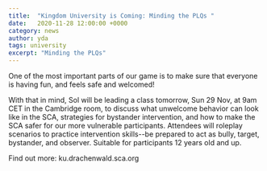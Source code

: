 ```yaml
---
title:  "Kingdom University is Coming: Minding the PLQs "
date:   2020-11-28 12:00:00 +0000
category: news
author: yda
tags: university
excerpt: "Minding the PLQs"
---
```


One of the most important parts of our game is to make sure that everyone is having fun, and feels safe and welcomed!

With that in mind, Sol will be leading a class tomorrow, Sun 29 Nov, at 9am CET in the Cambridge room, to discuss what unwelcome behavior can look like in the SCA, strategies for bystander intervention, and how to make the SCA safer for our more vulnerable participants. Attendees will roleplay scenarios to practice intervention skills--be prepared to act as bully, target, bystander, and observer. Suitable for participants 12 years old and up.

Find out more: ku.drachenwald.sca.org
